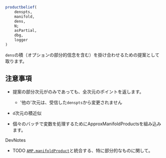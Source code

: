 ```julia
productbelief(
    denspts,
    manifold,
    dens,
    N;
    asPartial,
    dbg,
    logger
)

```

`dens`の積（オプションの部分的信念を含む）を掛け合わせるための提案として取ります。

## 注意事項

  * 提案の部分次元がのみであっても、全次元のポイントを返します。

      * '他の'次元は、受信した`denspts`から変更されません
  * `d`次元の積近似
  * 個々のバッチで変数を処理するためにApproxManifoldProductsを組み込みます。

DevNotes

  * TODO [`AMP.manifoldProduct`](@ref)と統合する、特に部分的なものに関して。
